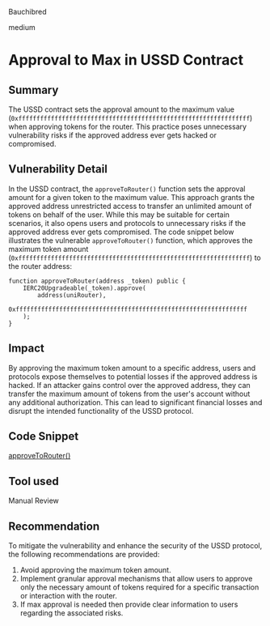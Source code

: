 Bauchibred

medium

# Approval to Max in USSD Contract

## Summary

The USSD contract sets the approval amount to the maximum value (`0xffffffffffffffffffffffffffffffffffffffffffffffffffffffffffffffff`) when approving tokens for the router. This practice poses unnecessary vulnerability risks if the approved address ever gets hacked or compromised.

## Vulnerability Detail

In the USSD contract, the `approveToRouter()` function sets the approval amount for a given token to the maximum value. This approach grants the approved address unrestricted access to transfer an unlimited amount of tokens on behalf of the user. While this may be suitable for certain scenarios, it also opens users and protocols to unnecessary risks if the approved address ever gets compromised.
The code snippet below illustrates the vulnerable `approveToRouter()` function, which approves the maximum token amount (`0xffffffffffffffffffffffffffffffffffffffffffffffffffffffffffffffff`) to the router address:

```solidity
function approveToRouter(address _token) public {
    IERC20Upgradeable(_token).approve(
        address(uniRouter),
        0xffffffffffffffffffffffffffffffffffffffffffffffffffffffffffffffff
    );
}
```

## Impact

By approving the maximum token amount to a specific address, users and protocols expose themselves to potential losses if the approved address is hacked. If an attacker gains control over the approved address, they can transfer the maximum amount of tokens from the user's account without any additional authorization. This can lead to significant financial losses and disrupt the intended functionality of the USSD protocol.

## Code Snippet

[approveToRouter()](https://github.com/sherlock-audit/2023-05-USSD/blob/6d7a9fdfb1f1ed838632c25b6e1b01748d0bafda/ussd-contracts/contracts/USSD.sol#L242-L247)

## Tool used

Manual Review

## Recommendation

To mitigate the vulnerability and enhance the security of the USSD protocol, the following recommendations are provided:

1. Avoid approving the maximum token amount.
2. Implement granular approval mechanisms that allow users to approve only the necessary amount of tokens required for a specific transaction or interaction with the router.
3. If max approval is needed then provide clear information to users regarding the associated risks.

